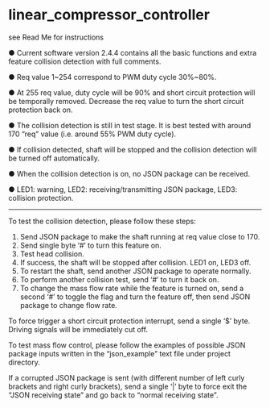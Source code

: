 # linear_compressor_controller
see Read Me for instructions

●	Current software version 2.4.4 contains all the basic functions and extra feature collision detection with full comments. 

●	Req value 1~254 correspond to PWM duty cycle 30%~80%.

●	At 255 req value, duty cycle will be 90% and short circuit protection will be temporally removed. Decrease the req value to turn the short circuit protection back on. 

●	The collision detection is still in test stage. It is best tested with around 170 “req” value (i.e. around 55% PWM duty cycle).

●	 If collision detected, shaft will be stopped and the collision detection will be turned off automatically.

●	When the collision detection is on, no JSON package can be received.

●	LED1: warning, LED2: receiving/transmitting JSON package, LED3: collision protection.

************************************************************

To test the collision detection, please follow these steps:
1.	Send JSON package to make the shaft running at req value close to 170.
2.	Send single byte ‘#’ to turn this feature on.
3.	Test head collision.
4.	If success, the shaft will be stopped after collision. LED1 on, LED3 off.
5.	To restart the shaft, send another JSON package to operate normally.
6.	To perform another collision test, send ‘#’ to turn it back on.
7.	To change the mass flow rate while the feature is turned on, send a second ‘#’ to toggle the flag and turn the feature off, then send JSON package to change flow rate.


To force trigger a short circuit protection interrupt, send a single ‘$’ byte. Driving signals will be immediately cut off.

To test mass flow control, please follow the examples of possible JSON package inputs written in the “json_example” text file under project directory.

If a corrupted JSON package is sent (with different number of left curly brackets and right curly brackets), send a single ‘|’ byte to force exit the “JSON receiving state” and go back to “normal receiving state”.
